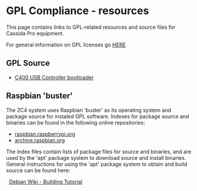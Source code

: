 # GPL Compliance - resources

This page contains links to GPL-related resources and source files
for Cassida Pro equipment.

For general information on GPL licenses go [HERE](https://www.gnu.org/licenses/)

## GPL Source

- [C400 USB Controller bootloader](https://github.com/CassidaPro/XMegaForArduino/tree/master/bootloaders/USB_Controller)


## Raspbian 'buster'

The ZC4 system uses Raspbian 'buster' as its operating system and package
source for instaled GPL software.  Indexes for package source and binaries
can be found in the following online repositories:
- [raspbian.raspberrypi.org](http://raspbian.raspberrypi.org/raspbian/dists/buster/)
- [archive.raspbian.org](http://archive.raspbian.org/raspbian/dists/buster/)

The index files contain lists of package files for source and binaries, and are used
by the 'apt' package system to download source and install binaries.  General instructions
for using the 'apt' package system to obtain and build source can be found here:

&nbsp;&nbsp;[Debian Wiki - Building Tutorial](https://wiki.debian.org/BuildingTutorial)


